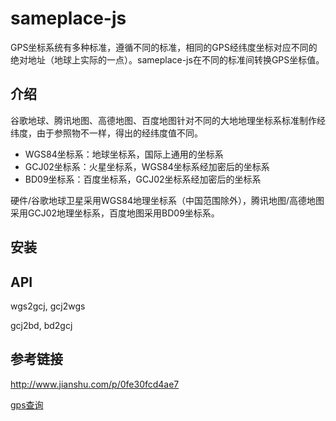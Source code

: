 # sameplace-js
GPS坐标系统有多种标准，遵循不同的标准，相同的GPS经纬度坐标对应不同的绝对地址（地球上实际的一点）。sameplace-js在不同的标准间转换GPS坐标值。

## 介绍

谷歌地球、腾讯地图、高德地图、百度地图针对不同的大地地理坐标系标准制作经纬度，由于参照物不一样，得出的经纬度值不同。

+ WGS84坐标系：地球坐标系，国际上通用的坐标系
+ GCJ02坐标系：火星坐标系，WGS84坐标系经加密后的坐标系
+ BD09坐标系：百度坐标系，GCJ02坐标系经加密后的坐标系

硬件/谷歌地球卫星采用WGS84地理坐标系（中国范围除外），腾讯地图/高德地图采用GCJ02地理坐标系，百度地图采用BD09坐标系。

## 安装

## API

wgs2gcj, gcj2wgs

gcj2bd, bd2gcj


## 参考链接

http://www.jianshu.com/p/0fe30fcd4ae7

[gps查询](http://www.gpsspg.com/maps.htm)


